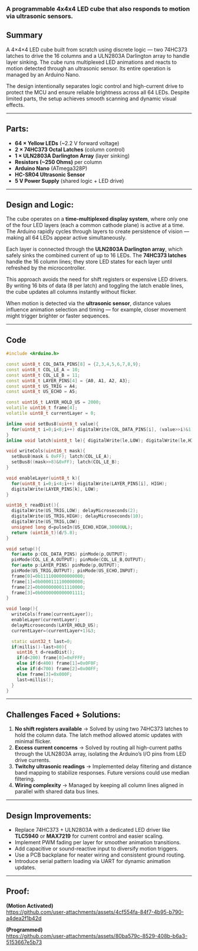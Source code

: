 ### A programmable 4x4x4 LED cube that also responds to motion via ultrasonic sensors.

## Summary
A 4×4×4 LED cube built from scratch using discrete logic — two 74HC373 latches to drive the 16 columns and a ULN2803A Darlington array to handle layer sinking. The cube runs multiplexed LED animations and reacts to motion detected through an ultrasonic sensor. Its entire operation is managed by an Arduino Nano.

The design intentionally separates logic control and high-current drive to protect the MCU and ensure reliable brightness across all 64 LEDs. Despite limited parts, the setup achieves smooth scanning and dynamic visual effects.

---

## Parts:
- **64 × Yellow LEDs** (~2.2 V forward voltage)  
- **2 × 74HC373 Octal Latches** (column control)  
- **1 × ULN2803A Darlington Array** (layer sinking)  
- **Resistors (~250 Ohms)** per column  
- **Arduino Nano** (ATmega328P)  
- **HC-SR04 Ultrasonic Sensor**  
- **5 V Power Supply** (shared logic + LED drive)

---

## Design and Logic:
The cube operates on a **time-multiplexed display system**, where only one of the four LED layers (each a common cathode plane) is active at a time. The Arduino rapidly cycles through layers to create persistence of vision — making all 64 LEDs appear active simultaneously.

Each layer is connected through the **ULN2803A Darlington array**, which safely sinks the combined current of up to 16 LEDs. The **74HC373 latches** handle the 16 column lines; they store LED states for each layer until refreshed by the microcontroller.

This approach avoids the need for shift registers or expensive LED drivers. By writing 16 bits of data (8 per latch) and toggling the latch enable lines, the cube updates all columns instantly without flicker.

When motion is detected via the **ultrasonic sensor**, distance values influence animation selection and timing — for example, closer movement might trigger brighter or faster sequences.

---

## Code
```cpp
#include <Arduino.h>

const uint8_t COL_DATA_PINS[8] = {2,3,4,5,6,7,8,9};
const uint8_t COL_LE_A = 10;
const uint8_t COL_LE_B = 11;
const uint8_t LAYER_PINS[4] = {A0, A1, A2, A3};
const uint8_t US_TRIG = A4;
const uint8_t US_ECHO = A5;

const uint16_t LAYER_HOLD_US = 2000;
volatile uint16_t frame[4];
volatile uint8_t currentLayer = 0;

inline void setBus8(uint8_t value){
  for(uint8_t i=0;i<8;i++) digitalWrite(COL_DATA_PINS[i], (value>>i)&1);
}
inline void latch(uint8_t le){ digitalWrite(le,LOW); digitalWrite(le,HIGH); }

void writeCols(uint16_t mask){
  setBus8(mask & 0xFF); latch(COL_LE_A);
  setBus8((mask>>8)&0xFF); latch(COL_LE_B);
}

void enableLayer(uint8_t k){
  for(uint8_t i=0;i<4;i++) digitalWrite(LAYER_PINS[i], HIGH);
  digitalWrite(LAYER_PINS[k], LOW);
}

uint16_t readDist(){
  digitalWrite(US_TRIG,LOW); delayMicroseconds(2);
  digitalWrite(US_TRIG,HIGH); delayMicroseconds(10);
  digitalWrite(US_TRIG,LOW);
  unsigned long d=pulseIn(US_ECHO,HIGH,30000UL);
  return (uint16_t)(d/5.8);
}

void setup(){
  for(auto p:COL_DATA_PINS) pinMode(p,OUTPUT);
  pinMode(COL_LE_A,OUTPUT); pinMode(COL_LE_B,OUTPUT);
  for(auto p:LAYER_PINS) pinMode(p,OUTPUT);
  pinMode(US_TRIG,OUTPUT); pinMode(US_ECHO,INPUT);
  frame[0]=0b1111000000000000;
  frame[1]=0b0000111100000000;
  frame[2]=0b0000000011110000;
  frame[3]=0b0000000000001111;
}

void loop(){
  writeCols(frame[currentLayer]);
  enableLayer(currentLayer);
  delayMicroseconds(LAYER_HOLD_US);
  currentLayer=(currentLayer+1)&3;

  static uint32_t last=0;
  if(millis()-last>80){
    uint16_t d=readDist();
    if(d<200) frame[0]=0xFFFF;
    else if(d<400) frame[1]=0x0F0F;
    else if(d<700) frame[2]=0x00FF;
    else frame[3]=0x000F;
    last=millis();
  }
}
```
---

## Challenges Faced + Solutions:
1. **No shift registers available** → Solved by using two 74HC373 latches to hold the column data. The latch method allowed atomic updates with minimal flicker.  
2. **Excess current concerns** → Solved by routing all high-current paths through the ULN2803A array, isolating the Arduino’s I/O pins from LED drive currents.  
3. **Twitchy ultrasonic readings** → Implemented delay filtering and distance band mapping to stabilize responses. Future versions could use median filtering.  
4. **Wiring complexity** → Managed by keeping all column lines aligned in parallel with shared data bus lines.

---

## Design Improvements:
- Replace 74HC373 + ULN2803A with a dedicated LED driver like **TLC5940** or **MAX7219** for current control and easier scaling.  
- Implement PWM fading per layer for smoother animation transitions.  
- Add capacitive or sound-reactive input to diversify motion triggers.  
- Use a PCB backplane for neater wiring and consistent ground routing.  
- Introduce serial pattern loading via UART for dynamic animation updates.

---

## Proof:
**(Motion Activated)**  
https://github.com/user-attachments/assets/4cf554fa-84f7-4b95-b790-a4dea2f1b42d <br>

**(Programmed)**  
https://github.com/user-attachments/assets/80ba579c-8529-408b-b6a3-5153667e5b73 <br>



